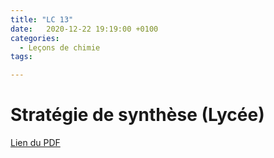```yaml
---
title: "LC 13"
date:   2020-12-22 19:19:00 +0100
categories:
  - Leçons de chimie
tags:

---
```

# Stratégie de synthèse (Lycée)

[Lien du PDF](/assets/pdf/LC16.pdf)

<object class="pdf fitvidsignore" data="/assets/pdf/LC16.pdf" type="application/pdf"></object>
